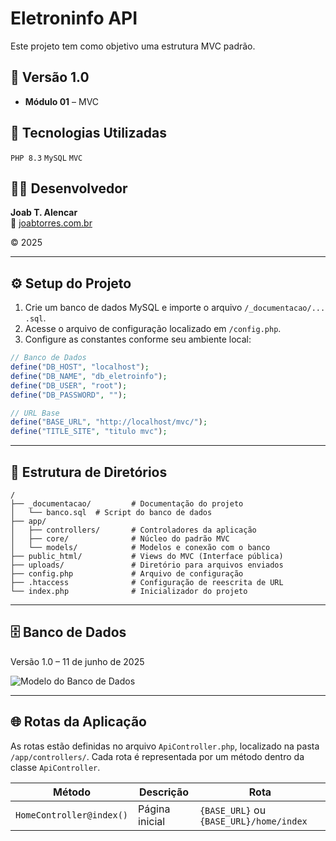 # Eletroninfo API

Este projeto tem como objetivo uma estrutura MVC padrão.

## 📌 Versão 1.0

- **Módulo 01** – MVC

## 🚀 Tecnologias Utilizadas

`PHP 8.3` `MySQL` `MVC`

## 👨‍💻 Desenvolvedor

**Joab T. Alencar**  
🔗 [joabtorres.com.br](https://www.joabtorres.com.br)

© 2025

---

## ⚙️ Setup do Projeto

1. Crie um banco de dados MySQL e importe o arquivo `/_documentacao/... .sql`.
2. Acesse o arquivo de configuração localizado em `/config.php`.
3. Configure as constantes conforme seu ambiente local:

```php
// Banco de Dados
define("DB_HOST", "localhost");
define("DB_NAME", "db_eletroinfo");
define("DB_USER", "root");
define("DB_PASSWORD", "");

// URL Base
define("BASE_URL", "http://localhost/mvc/");
define("TITLE_SITE", "titulo mvc");
```
---

## 📁 Estrutura de Diretórios

```
/
├── _documentacao/         # Documentação do projeto
│   └── banco.sql  # Script do banco de dados
├── app/
│   ├── controllers/       # Controladores da aplicação
│   ├── core/              # Núcleo do padrão MVC
│   └── models/            # Modelos e conexão com o banco
├── public_html/           # Views do MVC (Interface pública)
├── uploads/               # Diretório para arquivos enviados
├── config.php             # Arquivo de configuração
├── .htaccess              # Configuração de reescrita de URL
└── index.php              # Inicializador do projeto
```
---

## 🗄️ Banco de Dados

Versão 1.0 – 11 de junho de 2025

<img src="_documentacao/banco.png" alt="Modelo do Banco de Dados"/>

---

## 🌐 Rotas da Aplicação

As rotas estão definidas no arquivo `ApiController.php`, localizado na pasta `/app/controllers/`. Cada rota é representada por um método dentro da classe `ApiController`.

| Método                        | Descrição                            | Rota                                                |
|------------------------------|----------------------------------------|-----------------------------------------------------|
| `HomeController@index()`      | Página inicial               | `{BASE_URL}` ou `{BASE_URL}/home/index`             |